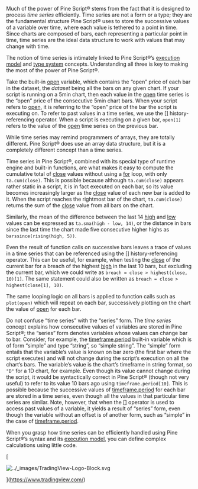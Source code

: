 Much of the power of Pine Script® stems from the fact that it is designed to process _time series_ efficiently. Time series are not a form or a type; they are the fundamental structure Pine Script® uses to store the successive values of a variable over time, where each value is tethered to a point in time. Since charts are composed of bars, each representing a particular point in time, time series are the ideal data structure to work with values that may change with time.

The notion of time series is intimately linked to Pine Script®’s [execution model](language/Execution_model.html#pageexecutionmodel) and [type system](https://tradingview.com/pine-script-docs/en/v5/language/Type_system.html#pagetypesystem) concepts. Understanding all three is key to making the most of the power of Pine Script®.

Take the built-in [open](https://www.tradingview.com/pine-script-reference/v5/#var_open) variable, which contains the “open” price of each bar in the dataset, the _dataset_ being all the bars on any given chart. If your script is running on a 5min chart, then each value in the [open](https://www.tradingview.com/pine-script-reference/v5/#var_open) time series is the “open” price of the consecutive 5min chart bars. When your script refers to [open](https://www.tradingview.com/pine-script-reference/v5/#var_open), it is referring to the “open” price of the bar the script is executing on. To refer to past values in a time series, we use the [\[\]](https://www.tradingview.com/pine-script-reference/v5/#op_[]) history-referencing operator. When a script is executing on a given bar, `open[1]` refers to the value of the [open](https://www.tradingview.com/pine-script-reference/v5/#var_open) time series on the previous bar.

While time series may remind programmers of arrays, they are totally different. Pine Script® does use an array data structure, but it is a completely different concept than a time series.

Time series in Pine Script®, combined with its special type of runtime engine and built-in functions, are what makes it easy to compute the cumulative total of [close](https://www.tradingview.com/pine-script-reference/v5/#var_close) values without using a [for](https://www.tradingview.com/pine-script-reference/v5/#op_for) loop, with only `ta.cum(close)`. This is possible because although `ta.cum(close)` appears rather static in a script, it is in fact executed on each bar, so its value becomes increasingly larger as the [close](https://www.tradingview.com/pine-script-reference/v5/#var_close) value of each new bar is added to it. When the script reaches the rightmost bar of the chart, `ta.cum(close)` returns the sum of the [close](https://www.tradingview.com/pine-script-reference/v5/#var_close) value from all bars on the chart.

Similarly, the mean of the difference between the last 14 [high](https://www.tradingview.com/pine-script-reference/v5/#var_high) and [low](https://www.tradingview.com/pine-script-reference/v5/#var_low) values can be expressed as `ta.sma(high - low, 14)`, or the distance in bars since the last time the chart made five consecutive higher highs as `barssince(rising(high, 5))`.

Even the result of function calls on successive bars leaves a trace of values in a time series that can be referenced using the [\[\]](https://www.tradingview.com/pine-script-reference/v5/#op_[]) history-referencing operator. This can be useful, for example, when testing the [close](https://www.tradingview.com/pine-script-reference/v5/#var_close) of the current bar for a breach of the highest [high](https://www.tradingview.com/pine-script-reference/v5/#var_high) in the last 10 bars, but excluding the current bar, which we could write as `breach = close > highest(close, 10)[1]`. The same statement could also be written as `breach = close > highest(close[1], 10)`.

The same looping logic on all bars is applied to function calls such as `plot(open)` which will repeat on each bar, successively plotting on the chart the value of [open](https://www.tradingview.com/pine-script-reference/v5/#var_high) for each bar.

Do not confuse “time series” with the “series” form. The _time series_ concept explains how consecutive values of variables are stored in Pine Script®; the “series” form denotes variables whose values can change bar to bar. Consider, for example, the [timeframe.period](https://www.tradingview.com/pine-script-reference/v5/#var_timeframe{dot}period) built-in variable which is of form “simple” and type “string”, so “simple string”. The “simple” form entails that the variable’s value is known on bar zero (the first bar where the script executes) and will not change during the script’s execution on all the chart’s bars. The variable’s value is the chart’s timeframe in string format, so `"D"` for a 1D chart, for example. Even though its value cannot change during the script, it would be syntactically correct in Pine Script® (though not very useful) to refer to its value 10 bars ago using `timeframe.period[10]`. This is possible because the successive values of [timeframe.period](https://www.tradingview.com/pine-script-reference/v5/#var_timeframe{dot}period) for each bar are stored in a time series, even though all the values in that particular time series are similar. Note, however, that when the [\[\]](https://www.tradingview.com/pine-script-reference/v5/#op_[]) operator is used to access past values of a variable, it yields a result of “series” form, even though the variable without an offset is of another form, such as “simple” in the case of [timeframe.period](https://www.tradingview.com/pine-script-reference/v5/#var_timeframe{dot}period).

When you grasp how time series can be efficiently handled using Pine Script®’s syntax and its [execution model](language/Execution_model.html#pageexecutionmodel), you can define complex calculations using little code.

[

![../_images/TradingView-Logo-Block.svg](https://tradingview.com/pine-script-docs/en/v5/_images/TradingView-Logo-Block.svg)

](https://www.tradingview.com/)
